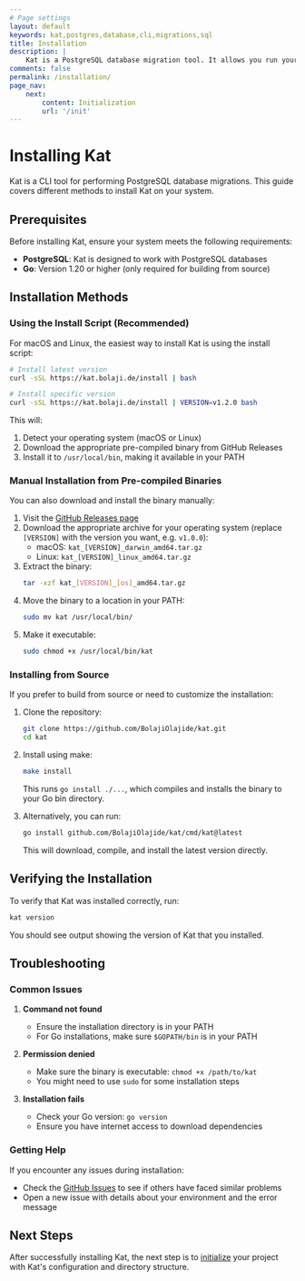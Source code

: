 ```yaml
---
# Page settings
layout: default
keywords: kat,postgres,database,cli,migrations,sql
title: Installation
description: |
    Kat is a PostgreSQL database migration tool. It allows you run your migrations with raw SQL files.
comments: false
permalink: /installation/
page_nav:
    next:
        content: Initialization
        url: '/init'
---
```


# Installing Kat

Kat is a CLI tool for performing PostgreSQL database migrations. This guide covers different methods to install Kat on your system.

## Prerequisites

Before installing Kat, ensure your system meets the following requirements:

- **PostgreSQL**: Kat is designed to work with PostgreSQL databases
- **Go**: Version 1.20 or higher (only required for building from source)

## Installation Methods

### Using the Install Script (Recommended)

For macOS and Linux, the easiest way to install Kat is using the install script:

```bash
# Install latest version
curl -sSL https://kat.bolaji.de/install | bash

# Install specific version
curl -sSL https://kat.bolaji.de/install | VERSION=v1.2.0 bash
```

This will:
1. Detect your operating system (macOS or Linux)
2. Download the appropriate pre-compiled binary from GitHub Releases
3. Install it to `/usr/local/bin`, making it available in your PATH

### Manual Installation from Pre-compiled Binaries

You can also download and install the binary manually:

1. Visit the [GitHub Releases page](https://github.com/BolajiOlajide/kat/releases)
2. Download the appropriate archive for your operating system (replace `[VERSION]` with the version you want, e.g. `v1.0.0`):
   - macOS: `kat_[VERSION]_darwin_amd64.tar.gz`
   - Linux: `kat_[VERSION]_linux_amd64.tar.gz`
3. Extract the binary:
   ```bash
   tar -xzf kat_[VERSION]_[os]_amd64.tar.gz
   ```
4. Move the binary to a location in your PATH:
   ```bash
   sudo mv kat /usr/local/bin/
   ```
5. Make it executable:
   ```bash
   sudo chmod +x /usr/local/bin/kat
   ```

### Installing from Source

If you prefer to build from source or need to customize the installation:

1. Clone the repository:
   ```bash
   git clone https://github.com/BolajiOlajide/kat.git
   cd kat
   ```

2. Install using make:
   ```bash
   make install
   ```

   This runs `go install ./...`, which compiles and installs the binary to your Go bin directory.

3. Alternatively, you can run:
   ```bash
   go install github.com/BolajiOlajide/kat/cmd/kat@latest
   ```

   This will download, compile, and install the latest version directly.

## Verifying the Installation

To verify that Kat was installed correctly, run:

```bash
kat version
```

You should see output showing the version of Kat that you installed.

## Troubleshooting

### Common Issues

1. **Command not found**
   - Ensure the installation directory is in your PATH
   - For Go installations, make sure `$GOPATH/bin` is in your PATH

2. **Permission denied**
   - Make sure the binary is executable: `chmod +x /path/to/kat`
   - You might need to use `sudo` for some installation steps

3. **Installation fails**
   - Check your Go version: `go version`
   - Ensure you have internet access to download dependencies

### Getting Help

If you encounter any issues during installation:
- Check the [GitHub Issues](https://github.com/BolajiOlajide/kat/issues) to see if others have faced similar problems
- Open a new issue with details about your environment and the error message

## Next Steps

After successfully installing Kat, the next step is to [initialize](/init/) your project with Kat's configuration and directory structure.